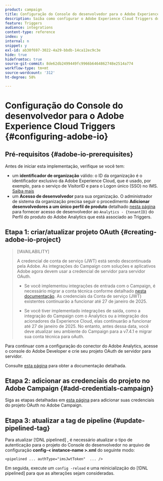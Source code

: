 ```yaml
---
product: campaign
title: Configuração do Console do desenvolvedor para o Adobe Experience Cloud Triggers
description: Saiba como configurar o Adobe Experience Cloud Triggers do Console do desenvolvedor
feature: Triggers
audience: integrations
content-type: reference
index: y
internal: n
snippet: y
exl-id: ab30f697-3022-4a29-bbdb-14ca12ec9c3e
hide: true
hidefromtoc: true
source-git-commit: 8de62db2499449fc9966b6464862748e2514a774
workflow-type: tm+mt
source-wordcount: '312'
ht-degree: 58%

---
```


# Configuração do Console do desenvolvedor para o Adobe Experience Cloud Triggers {#configuring-adobe-io}

<!--
>[!CAUTION]
>
>If you are using an older version of Triggers integration through oAuth authentication, **you need to move to Adobe I/O as described below**. 
>Note that during this move to [!DNL Adobe I/O], some incoming triggers may be lost.
>
>Legacy oAuth authentication mode with Campaign has been retired on **October 20, 2021**. Hosted environments benefit from an extension until **May 25, 2022**. As an on-premise or hybrid customer, contact Adobe Customer Care to extend support to **May 2022**. You must [provide the AppID of the OAuth application](../../integrations/using/configuring-pipeline.md#step-optional) to Adobe.
-->

## Pré-requisitos {#adobe-io-prerequisites}

<!--
This integration only applies starting **Campaign Classic 20.2.4 and above, 19.1.8 and Gold Standard 11 releases**.
-->

Antes de iniciar esta implementação, verifique se você tem:

* um **identificador de organização** válido: o ID da organização é o identificador exclusivo da Adobe Experience Cloud, que é usado, por exemplo, para o serviço de VisitorID e para o Logon único (SSO) no IMS. [Saiba mais](https://experienceleague.adobe.com/docs/core-services/interface/administration/organizations.html?lang=pt-BR)
* um **Acesso de desenvolvedor** para sua organização. O administrador de sistema da organização precisa seguir o procedimento **Adicionar desenvolvedores a um único perfil de produto** detalhado [nesta página](https://helpx.adobe.com/br/enterprise/using/manage-developers.html) para fornecer acesso de desenvolvedor ao `Analytics - {tenantID}` do Perfil do produto do Adobe Analytics que está associado ao Triggers.

## Etapa 1: criar/atualizar projeto OAuth {#creating-adobe-io-project}

>[!AVAILABILITY]
>
> A credencial de conta de serviço (JWT) está sendo descontinuada pela Adobe. As integrações do Campaign com soluções e aplicativos Adobe agora devem usar a credencial de servidor para servidor OAuth. </br>
>
> * Se você implementou integrações de entrada com o Campaign, é necessário migrar a conta técnica conforme detalhado [nesta documentação](https://developer.adobe.com/developer-console/docs/guides/authentication/ServerToServerAuthentication/migration/#_blank). As credenciais da Conta de serviço (JWT) existentes continuarão a funcionar até 27 de janeiro de 2025.</br>
>
> * Se você tiver implementado integrações de saída, como a integração do Campaign com o Analytics ou a integração dos acionadores da Experience Cloud, elas continuarão a funcionar até 27 de janeiro de 2025. No entanto, antes dessa data, você deve atualizar seu ambiente do Campaign para a v7.4.1 e migrar sua conta técnica para oAuth.

Para continuar com a configuração do conector do Adobe Analytics, acesse o console do Adobe Developer e crie seu projeto OAuth de servidor para servidor.

Consulte [esta página](oauth-technical-account.md#oauth-service) para obter a documentação detalhada.

## Etapa 2: adicionar as credenciais do projeto no Adobe Campaign {#add-credentials-campaign}

Siga as etapas detalhadas em [esta página](oauth-technical-account.md#add-credentials) para adicionar suas credenciais do projeto OAuth no Adobe Campaign.

## Etapa 3: atualizar a tag de pipeline {#update-pipelined-tag}

Para atualizar [!DNL pipelined] , é necessário atualizar o tipo de autenticação para o projeto do Console do desenvolvedor no arquivo de configuração **config-&lt; instance-name >.xml** do seguinte modo:

```
<pipelined ... authType="imsJwtToken"  ... />
```

Em seguida, execute um `config -reload` e uma reinicialização do [!DNL pipelined] para que as alterações sejam consideradas.

